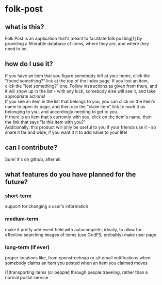 # folk-post
## what is this?
Folk Post is an application that's meant to facilitate folk posting[1] by providing a filterable database of items, where they are, and where they need to be.

## how do I use it?
If you have an item that you figure somebody left at your home, click the "found something?" link at the top of the index page. If you lost an item, click the "lost something?" one. Follow instructions as given from there, and it will show up in the list - with any luck, somebody else will see it, and take appropriate actions!  
If you see an item in the list that belongs to you, you can click on the item's name to open its page, and then use the "claim item" link to mark it as belonging to you, and accordingly needing to get to you.  
If there is an item that's currently with you, click on the item's name, then the link that says "is this item with you?"  
Additionally, this product will only be useful to you if your friends use it - so share it far and wide, if you want it it to add value to your life!

## can I contribute?
Sure! It's on github, after all.

## what features do you have planned for the future?
### short-term
support for changing a user's information

### medium-term
make it pretty
add event field
	with autocomplete, ideally, to allow for effective searching
images of items (use GridFS, probably)
make user page

### long-term (if ever)
proper locations
	like, from openstreetmap or s/t
email notifications 
	when somebody claims an item you posted 
	when an item you claimed moves

[1]transporting items (or people) through people traveling, rather than a normal postal service
